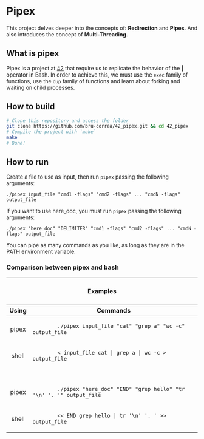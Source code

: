 # Pipex

This project delves deeper into the concepts of: **Redirection** and **Pipes**.
And also introduces the concept of **Multi-Threading**.

## What is pipex

Pipex is a project at [42](https://www.42sp.org.br/) that require us to
replicate the behavior of the **|** operator in Bash. In order to achieve this,
we must use the `exec` family of functions, use the `dup` family of functions
and learn about forking and waiting on child processes.

## How to build

```bash
# Clone this repository and access the folder
git clone https://github.com/bru-correa/42_pipex.git && cd 42_pipex
# Compile the project with `make`
make
# Done!
```

## How to run

Create a file to use as input, then run `pipex` passing the following arguments:

`./pipex input_file "cmd1 -flags" "cmd2 -flags" ... "cmdN -flags" output_file`

If you want to use here_doc, you must run `pipex` passing the following
arguments:

`./pipex "here_doc" "DELIMITER" "cmd1 -flags" "cmd2 -flags" ... "cmdN -flags"
output_file`

You can pipe as many commands as you like, as long as they are in the PATH
environment variable.

### Comparison between pipex and bash

<table>
  <thead>
    <tr>
      <th colspan=3><h4>Examples</h4></th>
    </tr>
      <th>Using</th>
      <th>Commands</th>
  </thead>
  <tbody>
    <tr>
      <td align="center">pipex</td>
      <td><code>
        ./pipex input_file "cat" "grep a" "wc -c" output_file
      </code></td>
    </tr>
    <tr>
      <td align="center">shell</td>
      <td><code>
        < input_file cat | grep a | wc -c > output_file
      </td></code>
    </tr>
    <tr>
      <td><br></td>
      <td><br></td>
    </tr>
    <tr>
      <td align="center">pipex</td>
      <td><code>
        ./pipex "here_doc" "END" "grep hello" "tr '\n' '. '" output_file
      </code></td>
    </tr>
    <tr>
      <td align="center">shell</td>
      <td><code>
        << END grep hello | tr '\n' '. ' >> output_file
      </td></code>
    </tr>
  </tbody>
</table>
